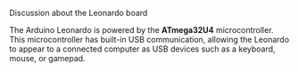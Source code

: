 Discussion about the Leonardo board

The Arduino Leonardo is powered by the **ATmega32U4** microcontroller. This microcontroller has built-in USB communication, allowing the Leonardo to appear to a connected computer as USB devices such as a keyboard, mouse, or gamepad.
